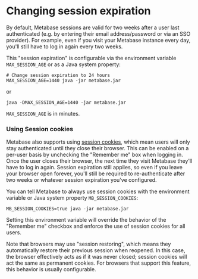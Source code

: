 # Changing session expiration

By default, Metabase sessions are valid for two weeks after a user last authenticated (e.g. by entering their email
address/password or via an SSO provider). For example, even if you visit your Metabase instance every day, you'll
still have to log in again every two weeks.

This "session expiration" is configurable via the environment variable `MAX_SESSION_AGE` or as a Java system property:

```
# Change session expiration to 24 hours
MAX_SESSION_AGE=1440 java -jar metabase.jar
```

or

```
java -DMAX_SESSION_AGE=1440 -jar metabase.jar
```

`MAX_SESSION_AGE` is in minutes.


### Using Session cookies

Metabase also supports using [session
cookies](https://developer.mozilla.org/en-US/docs/Web/HTTP/Cookies#Session_cookies), which mean users will only stay
authenticated until they close their browser. This can be enabled on a per-user basis by unchecking the "Remember me"
box when logging in. Once the user closes their browser, the next time they visit Metabase they'll have to log in
again. Session expiration still applies, so even if you leave your browser open forever, you'll still be
required to re-authenticate after two weeks or whatever session expiration you've configured.

You can tell Metabase to always use session cookies with the environment variable or Java system property
`MB_SESSION_COOKIES`:

```
MB_SESSION_COOKIES=true java -jar metabase.jar
```

Setting this environment variable will override the behavior of the "Remember me" checkbox and enforce the use of
session cookies for all users.

Note that browsers may use "session restoring", which means they automatically restore their previous session when
reopened. In this case, the browser effectively acts as if it was never closed; session cookies will act
the same as permanent cookies. For browsers that support this feature, this behavior is usually configurable.

